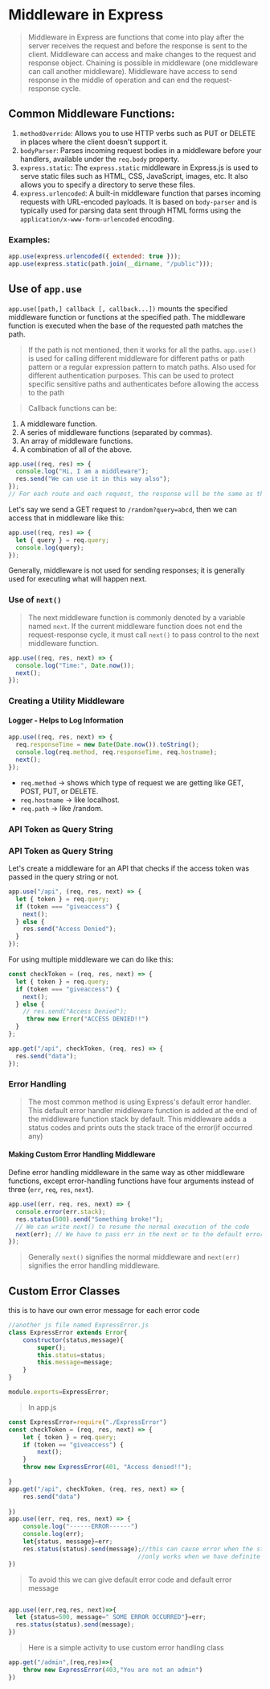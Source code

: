 # Middleware in Express

> Middleware in Express are functions that come into play after the server receives the request and before the response is sent to the client.
> Middleware can access and make changes to the request and response object.
> Chaining is possible in middleware (one middleware can call another middleware).
> Middleware have access to send response in the middle of operation and can end the request-response cycle.

## Common Middleware Functions:

1. `methodOverride`: Allows you to use HTTP verbs such as PUT or DELETE in places where the client doesn't support it.
2. `bodyParser`: Parses incoming request bodies in a middleware before your handlers, available under the `req.body` property.
3. `express.static`: The `express.static` middleware in Express.js is used to serve static files such as HTML, CSS, JavaScript, images, etc. It also allows you to specify a directory to serve these files.
4. `express.urlencoded`: A built-in middleware function that parses incoming requests with URL-encoded payloads. It is based on `body-parser` and is typically used for parsing data sent through HTML forms using the `application/x-www-form-urlencoded` encoding.

### Examples:

```javascript
app.use(express.urlencoded({ extended: true }));
app.use(express.static(path.join(__dirname, "/public")));
```

## Use of `app.use`

`app.use([path,] callback [, callback...])` mounts the specified middleware function or functions at the specified path. The middleware function is executed when the base of the requested path matches the path.

> If the path is not mentioned, then it works for all the paths.
> `app.use()` is used for calling different middleware for different paths or path pattern or a regular expression pattern to match paths.
> Also used for different authentication purposes.
> This can be used to protect specific sensitive paths and authenticates                                                             before allowing the access to the path

> Callback functions can be:

1. A middleware function.
2. A series of middleware functions (separated by commas).
3. An array of middleware functions.
4. A combination of all of the above.

```javascript
app.use((req, res) => {
  console.log("Hi, I am a middleware");
  res.send("We can use it in this way also");
});
// For each route and each request, the response will be the same as the response was sent from a middleware and not reached any routes.
```

Let's say we send a GET request to `/random?query=abcd`, then we can access that in middleware like this:

```javascript
app.use((req, res) => {
  let { query } = req.query;
  console.log(query);
});
```

Generally, middleware is not used for sending responses; it is generally used for executing what will happen next.

### Use of `next()`

> The next middleware function is commonly denoted by a variable named `next`.
> If the current middleware function does not end the request-response cycle, it must call `next()` to pass control to the next middleware function.

```javascript
app.use((req, res, next) => {
  console.log("Time:", Date.now());
  next();
});
```

### Creating a Utility Middleware

#### Logger - Helps to Log Information

```javascript
app.use((req, res, next) => {
  req.responseTime = new Date(Date.now()).toString();
  console.log(req.method, req.responseTime, req.hostname);
  next();
});
```

- `req.method` → shows which type of request we are getting like GET, POST, PUT, or DELETE.
- `req.hostname` → like localhost.
- `req.path` → like /random.

### API Token as Query String

### API Token as Query String

Let's create a middleware for an API that checks if the access token was passed in the query string or not.

```javascript
app.use("/api", (req, res, next) => {
  let { token } = req.query;
  if (token === "giveaccess") {
    next();
  } else {
    res.send("Access Denied");
  }
});
```

For using multiple middleware we can do like this:

```javascript
const checkToken = (req, res, next) => {
  let { token } = req.query;
  if (token === "giveaccess") {
    next();
  } else {
    // res.send("Access Denied");
     throw new Error("ACCESS DENIED!!")
  }
};

app.get("/api", checkToken, (req, res) => {
  res.send("data");
});
```

### Error Handling

> The most common method is using Express's default error handler. This default error handler middleware function is added at the end of the middleware function stack by default. This middleware adds a status codes  and prints outs the stack trace of the error(if occurred any)
 

#### Making Custom Error Handling Middleware

Define error handling middleware in the same way as other middleware functions, except error-handling functions have four arguments instead of three (`err`, `req`, `res`, `next`).

```javascript
app.use((err, req, res, next) => {
  console.error(err.stack);
  res.status(500).send("Something broke!");
  // We can write next() to resume the normal execution of the code
  next(err); // We have to pass err in the next or to the default error handler by express
});
```
> Generally `next()` signifies the normal middleware and `next(err)` signifies the error handling middleware.

## Custom Error Classes
this is to have our own error message for each error code 

```javascript
//another js file named ExpressError.js
class ExpressError extends Error{
    constructor(status,message){
        super();
        this.status=status;
        this.message=message;
    }
}

module.exports=ExpressError;
```
> In app.js

```javascript
const ExpressError=require("./ExpressError")
const checkToken = (req, res, next) => {
    let { token } = req.query;
    if (token == "giveaccess") {
        next();
    }
    throw new ExpressError(401, "Access denied!!");

}
app.get("/api", checkToken, (req, res, next) => {
    res.send("data")
    
})
app.use((err, req, res, next) => {
    console.log("------ERROR------")
    console.log(err);
    let{status, message}=err;
    res.status(status).send(message);//this can cause error when the status is undefined
                                    //only works when we have definite status code
})
```
>  To avoid this we can give default error code and default error message
```javascript

app.use((err,req,res, next)=>{
  let {status=500, message=" SOME ERROR OCCURRED"}=err;
  res.status(status).send(message);
}) 
```
> Here is a simple activity to use custom error handling class
```javascript
app.get("/admin",(req,res)=>{
    throw new ExpressError(403,"You are not an admin")
})
```
